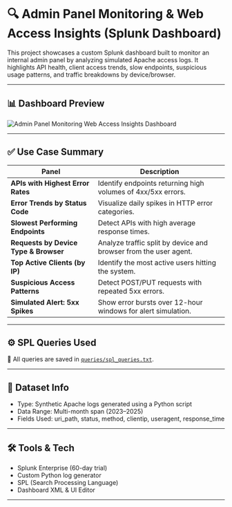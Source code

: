 # 🔍 Admin Panel Monitoring & Web Access Insights (Splunk Dashboard)

This project showcases a custom Splunk dashboard built to monitor an internal admin panel by analyzing simulated Apache access logs. It highlights API health, client access trends, slow endpoints, suspicious usage patterns, and traffic breakdowns by device/browser.

---

## 📊 Dashboard Preview

![Admin Panel Monitoring   Web Access Insights Dashboard](https://github.com/user-attachments/assets/b0acbcd7-b067-4f2d-b28c-3dcf9cc2c834)

---

## ✅ Use Case Summary

| Panel | Description |
|-------|-------------|
| **APIs with Highest Error Rates** | Identify endpoints returning high volumes of 4xx/5xx errors. |
| **Error Trends by Status Code** | Visualize daily spikes in HTTP error categories. |
| **Slowest Performing Endpoints** | Detect APIs with high average response times. |
| **Requests by Device Type & Browser** | Analyze traffic split by device and browser from the user agent. |
| **Top Active Clients (by IP)** | Identify the most active users hitting the system. |
| **Suspicious Access Patterns** | Detect POST/PUT requests with repeated 5xx errors. |
| **Simulated Alert: 5xx Spikes** | Show error bursts over 12-hour windows for alert simulation. |

---

## ⚙️ SPL Queries Used

📁 All queries are saved in [`queries/spl_queries.txt`](./queries/spl_queries.txt).

---

## 🧪 Dataset Info

- Type: Synthetic Apache logs generated using a Python script
- Data Range: Multi-month span (2023–2025)
- Fields Used: uri_path, status, method, clientip, useragent, response_time

---

## 🛠️ Tools & Tech

- Splunk Enterprise (60-day trial)
- Custom Python log generator
- SPL (Search Processing Language)
- Dashboard XML & UI Editor

---
